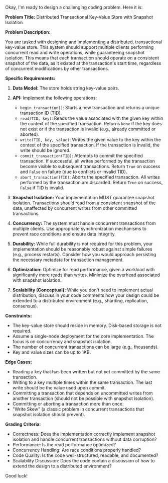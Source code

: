 Okay, I'm ready to design a challenging coding problem. Here it is:

**Problem Title:** Distributed Transactional Key-Value Store with Snapshot Isolation

**Problem Description:**

You are tasked with designing and implementing a distributed, transactional key-value store. This system should support multiple clients performing concurrent read and write operations, while guaranteeing snapshot isolation. This means that each transaction should operate on a consistent snapshot of the data, as it existed at the transaction's start time, regardless of concurrent modifications by other transactions.

**Specific Requirements:**

1.  **Data Model:** The store holds string key-value pairs.

2.  **API:** Implement the following operations:

    *   `begin_transaction()`: Starts a new transaction and returns a unique transaction ID (TID).
    *   `read(TID, key)`: Reads the value associated with the given key within the context of the specified transaction. Returns `None` if the key does not exist or if the transaction is invalid (e.g., already committed or aborted).
    *   `write(TID, key, value)`: Writes the given value to the key within the context of the specified transaction.  If the transaction is invalid, the write should be ignored.
    *   `commit_transaction(TID)`: Attempts to commit the specified transaction. If successful, all writes performed by the transaction become visible to subsequent transactions. Return `True` on success and `False` on failure (due to conflicts or invalid TID).
    *   `abort_transaction(TID)`: Aborts the specified transaction. All writes performed by the transaction are discarded. Return `True` on success, `False` if TID is invalid.

3.  **Snapshot Isolation:** Your implementation MUST guarantee snapshot isolation.  Transactions should read from a consistent snapshot of the data, unaffected by concurrent writes from other committed transactions.

4.  **Concurrency:** The system must handle concurrent transactions from multiple clients.  Use appropriate synchronization mechanisms to prevent race conditions and ensure data integrity.

5.  **Durability:**  While full durability is not required for this problem, your implementation should be reasonably robust against simple failures (e.g., process restarts). Consider how you would approach persisting the necessary metadata for transaction management.

6.  **Optimization:** Optimize for read performance, given a workload with significantly more reads than writes. Minimize the overhead associated with snapshot isolation.

7.  **Scalability (Conceptual):** While you don't need to implement actual distribution, discuss in your code comments how your design could be extended to a distributed environment (e.g., sharding, replication, consensus).

**Constraints:**

*   The key-value store should reside in memory. Disk-based storage is not required.
*   Assume a single-node deployment for the core implementation.  The focus is on concurrency and snapshot isolation.
*   The number of concurrent transactions can be large (e.g., thousands).
*   Key and value sizes can be up to 1KB.

**Edge Cases:**

*   Reading a key that has been written but not yet committed by the same transaction.
*   Writing to a key multiple times within the same transaction. The last write should be the value used upon commit.
*   Committing a transaction that depends on uncommitted writes from another transaction (should not be possible with snapshot isolation).
*   Committing or aborting a transaction more than once.
*   "Write Skew" (a classic problem in concurrent transactions that snapshot isolation should prevent).

**Grading Criteria:**

*   Correctness:  Does the implementation correctly implement snapshot isolation and handle concurrent transactions without data corruption?
*   Performance:  Is the read performance optimized?
*   Concurrency Handling:  Are race conditions properly handled?
*   Code Quality:  Is the code well-structured, readable, and documented?
*   Scalability Discussion:  Does the code contain a discussion of how to extend the design to a distributed environment?

Good luck!
